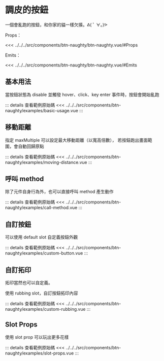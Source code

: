 <script setup>
import BasicUsage from '../../../src/components/btn-naughty/examples/basic-usage.vue'
import MovingDistance from '../../../src/components/btn-naughty/examples/moving-distance.vue'
import CallMethod from '../../../src/components/btn-naughty/examples/call-method.vue'
import CustomButton from '../../../src/components/btn-naughty/examples/custom-button.vue'
import CustomRubbing from '../../../src/components/btn-naughty/examples/custom-rubbing.vue'
import SlotProps from '../../../src/components/btn-naughty/examples/slot-props.vue'
</script>

# 調皮的按鈕

一個會亂跑的按鈕，和你家的貓一樣欠揍。ᕕ( ﾟ ∀。)ᕗ

Props：

<<< ../../../src/components/btn-naughty/btn-naughty.vue/#Props

Emits：

<<< ../../../src/components/btn-naughty/btn-naughty.vue/#Emits

## 基本用法

當按鈕狀態為 disable 並觸發 hover、click、key enter 事件時，按鈕會開始亂跑

<basic-usage/>

::: details 查看範例原始碼
<<< ../../../src/components/btn-naughty/examples/basic-usage.vue
:::

## 移動距離

指定 maxMultiple 可以設定最大移動距離（以寬高倍數）， 若按鈕跑出畫面範圍，會自動回歸原點

<moving-distance/>

::: details 查看範例原始碼
<<< ../../../src/components/btn-naughty/examples/moving-distance.vue
:::

## 呼叫 method

除了元件自身行為外，也可以直接呼叫 method 產生動作

<call-method/>

::: details 查看範例原始碼
<<< ../../../src/components/btn-naughty/examples/call-method.vue
:::

## 自訂按鈕

可以使用 default slot 自定義按鈕外觀

<custom-button/>

::: details 查看範例原始碼
<<< ../../../src/components/btn-naughty/examples/custom-button.vue
:::

## 自訂拓印

拓印當然也可以自定義。

使用 rubbing slot，自訂按鈕拓印內容

<custom-rubbing/>

::: details 查看範例原始碼
<<< ../../../src/components/btn-naughty/examples/custom-rubbing.vue
:::

## Slot Props

使用 slot prop 可以玩出更多花樣

<slot-props/>

::: details 查看範例原始碼
<<< ../../../src/components/btn-naughty/examples/slot-props.vue
:::
